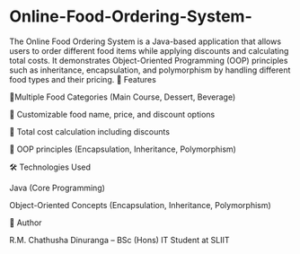 # Online-Food-Ordering-System-
The Online Food Ordering System is a Java-based application that allows users to order different food items while applying discounts and calculating total costs. It demonstrates Object-Oriented Programming (OOP) principles such as inheritance, encapsulation, and polymorphism by handling different food types and their pricing.
🚀 Features

  📌Multiple Food Categories (Main Course, Dessert, Beverage)

  📌 Customizable food name, price, and discount options

  📌 Total cost calculation including discounts

  📌 OOP principles (Encapsulation, Inheritance, Polymorphism)

🛠️ Technologies Used

  Java (Core Programming)

  Object-Oriented Concepts (Encapsulation, Inheritance, Polymorphism)

  📌 Author

R.M. Chathusha Dinuranga – BSc (Hons) IT Student at SLIIT
